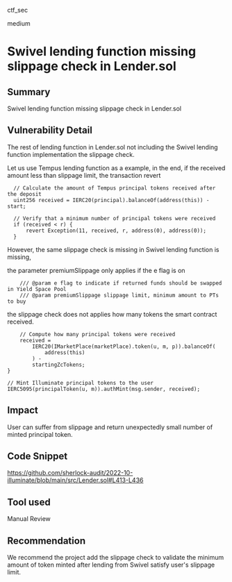 ctf_sec

medium

# Swivel lending function missing slippage check in Lender.sol

## Summary

Swivel lending function missing slippage check in Lender.sol

## Vulnerability Detail

The rest of lending function in Lender.sol not including the Swivel lending function implementation the slippage check.

Let us use Tempus lending function as a example, in the end, if the received amount less than slippage limit, the transaction revert

```solidity
  // Calculate the amount of Tempus principal tokens received after the deposit
  uint256 received = IERC20(principal).balanceOf(address(this)) - start;

  // Verify that a minimum number of principal tokens were received
  if (received < r) {
      revert Exception(11, received, r, address(0), address(0));
  }
```

However, the same slippage check is missing in Swivel lending function is missing,

the parameter premiumSlippage only applies if the e flag is on

```solidity
    /// @param e flag to indicate if returned funds should be swapped in Yield Space Pool
    /// @param premiumSlippage slippage limit, minimum amount to PTs to buy
```

the slippage check does not applies how many tokens the smart contract received.

```solidity
    // Compute how many principal tokens were received
    received =
        IERC20(IMarketPlace(marketPlace).token(u, m, p)).balanceOf(
            address(this)
        ) -
        startingZcTokens;
}

// Mint Illuminate principal tokens to the user
IERC5095(principalToken(u, m)).authMint(msg.sender, received);
```

## Impact

User can suffer from slippage and return unexpectedly small number of minted principal token.

## Code Snippet

https://github.com/sherlock-audit/2022-10-illuminate/blob/main/src/Lender.sol#L413-L436

## Tool used

Manual Review

## Recommendation

We recommend the project add the slippage check to validate the minimum amount of token minted after lending from Swivel satisfy user's slippage limit.
